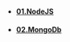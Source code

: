 - #### [01.NodeJS](https://github.com/mfurkanayhan/senior-dotnet-developer-roadmap/tree/main/05.ExploratoryTech/01.NodeJS)
- #### [02.MongoDb](https://github.com/mfurkanayhan/senior-dotnet-developer-roadmap/tree/main/05.ExploratoryTech/02.MongoDB)